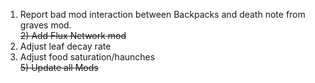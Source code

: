 1) Report bad mod interaction between Backpacks and death note from graves mod.  
~~2) Add Flux Network mod~~  
3) Adjust leaf decay rate  
4) Adjust food saturation/haunches  
~~5) Update all Mods~~  
